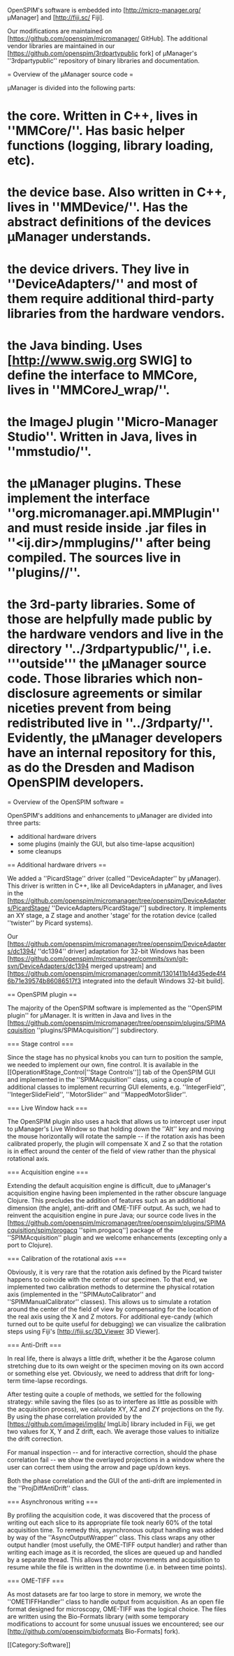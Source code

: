 OpenSPIM's software is embedded into [http://micro-manager.org/ µManager] and [http://fiji.sc/ Fiji].

Our modifications are maintained on [https://github.com/openspim/micromanager/ GitHub]. The additional vendor libraries are maintained in our [https://github.com/openspim/3rdpartypublic fork] of µManager's ''3rdpartypublic'' repository of binary libraries and documentation.

= Overview of the µManager source code =

µManager is divided into the following parts:

# the core. Written in C++, lives in ''MMCore/''. Has basic helper functions (logging, library loading, etc).
# the device base. Also written in C++, lives in ''MMDevice/''. Has the abstract definitions of the devices µManager understands.
# the device drivers. They live in ''DeviceAdapters/'' and most of them require additional third-party libraries from the hardware vendors.
# the Java binding. Uses [http://www.swig.org SWIG] to define the interface to MMCore, lives in ''MMCoreJ_wrap/''.
# the ImageJ plugin ''Micro-Manager Studio''. Written in Java, lives in ''mmstudio/''.
# the µManager plugins. These implement the interface ''org.micromanager.api.MMPlugin'' and must reside inside .jar files in ''<ij.dir>/mmplugins/'' after being compiled. The sources live in ''plugins/<jarname>/''.
# the 3rd-party libraries. Some of those are helpfully made public by the hardware vendors and live in the directory ''../3rdpartypublic/'', i.e. '''outside''' the µManager source code. Those libraries which non-disclosure agreements or similar niceties prevent from being redistributed live in ''../3rdparty/''. Evidently, the µManager developers have an internal repository for this, as do the Dresden and Madison OpenSPIM developers.

= Overview of the OpenSPIM software =

OpenSPIM's additions and enhancements to µManager are divided into three parts:

* additional hardware drivers
* some plugins (mainly the GUI, but also time-lapse acqusition)
* some cleanups

== Additional hardware drivers ==

We added a ''PicardStage'' driver (called ''DeviceAdapter'' by µManager). This driver is written in C++, like all DeviceAdapters in µManager, and lives in the [https://github.com/openspim/micromanager/tree/openspim/DeviceAdapters/PicardStage/ ''DeviceAdapters/PicardStage/''] subdirectory. It implements an XY stage, a Z stage and another 'stage' for the rotation device (called ''twister'' by Picard systems).

Our [https://github.com/openspim/micromanager/tree/openspim/DeviceAdapters/dc1394/ ''dc1394'' driver] adaptation for 32-bit Windows has been [https://github.com/openspim/micromanager/commits/svn/git-svn/DeviceAdapters/dc1394 merged upstream] and [https://github.com/openspim/micromanager/commit/1301411b14d35ede4f46b71e39574b86086517f3 integrated into the default Windows 32-bit build].

== OpenSPIM plugin ==

The majority of the OpenSPIM software is implemented as the ''OpenSPIM plugin'' for µManager. It is written in Java and lives in the [https://github.com/openspim/micromanager/tree/openspim/plugins/SPIMAcquisition ''plugins/SPIMAcquisition/''] subdirectory.

=== Stage control ===

Since the stage has no physical knobs you can turn to position the sample, we needed to implement our own, fine control. It is available in the [[Operation#Stage_Control|''Stage Controls'']] tab of the OpenSPIM GUI and implemented in the ''SPIMAcquisition'' class, using a couple of additional classes to implement recurring GUI elements, e.g. ''IntegerField'', ''IntegerSlideField'', ''MotorSlider'' and ''MappedMotorSlider''.

=== Live Window hack ===

The OpenSPIM plugin also uses a hack that allows us to intercept user input to µManager's Live Window so that holding down the ''Alt'' key and moving the mouse horizontally will rotate the sample -- if the rotation axis has been calibrated properly, the plugin will compensate X and Z so that the rotation is in effect around the center of the field of view rather than the physical rotational axis.

=== Acquisition engine ===

Extending the default acquisition engine is difficult, due to µManager's acquisition engine having been implemented in the rather obscure language Clojure. This precludes the addition of features such as an additional dimension (the angle), anti-drift and OME-TIFF output. As such, we had to reinvent the acquisition engine in pure Java; our source code lives in the [https://github.com/openspim/micromanager/tree/openspim/plugins/SPIMAcquisition/spim/progacq ''spim.progacq''] package of the ''SPIMAcquisition'' plugin and we welcome enhancements (excepting only a port to Clojure).

=== Calibration of the rotational axis ===

Obviously, it is very rare that the rotation axis defined by the Picard twister happens to coincide with the center of our specimen. To that end, we implemented two calibration methods to determine the physical rotation axis (implemented in the ''SPIMAutoCalibrator'' and ''SPIMManualCalibrator'' classes). This allows us to simulate a rotation around the center of the field of view by compensating for the location of the real axis using the X and Z motors. For additional eye-candy (which turned out to be quite useful for debugging) we can visualize the calibration steps using Fiji's [http://fiji.sc/3D_Viewer 3D Viewer].

=== Anti-Drift ===

In real life, there is always a little drift, whether it be the Agarose column stretching due to its own weight or the specimen moving on its own accord or something else yet. Obviously, we need to address that drift for long-term time-lapse recordings.

After testing quite a couple of methods, we settled for the following strategy: while saving the files (so as to interfere as little as possible with the acquisition process), we calculate XY, XZ and ZY projections on the fly. By using the phase correlation provided by the [https://github.com/imagej/imglib/ ImgLib] library included in Fiji, we get two values for X, Y and Z drift, each. We average those values to initialize the drift correction.

For manual inspection -- and for interactive correction, should the phase correlation fail -- we show the overlayed projections in a window where the user can correct them using the arrow and page up/down keys.

Both the phase correlation and the GUI of the anti-drift are implemented in the ''ProjDiffAntiDrift'' class.

=== Asynchronous writing ===

By profiling the acquisition code, it was discovered that the process of writing out each slice to its appropriate file took nearly 60% of the total acquisition time. To remedy this, asynchronous output handling was added by way of the ''AsyncOutputWrapper'' class. This class wraps any other output handler (most usefully, the OME-TIFF output handler) and rather than writing each image as it is recorded, the slices are queued up and handled by a separate thread. This allows the motor movements and acquisition to resume while the file is written in the downtime (i.e. in between time points).

=== OME-TIFF ===

As most datasets are far too large to store in memory, we wrote the ''OMETIFFHandler'' class to handle output from acquisition. As an open file format designed for microscopy, OME-TIFF was the logical choice. The files are written using the Bio-Formats library (with some temporary modifications to account for some unusual issues we encountered; see our [http://github.com/openspim/bioformats Bio-Formats] fork).

[[Category:Software]]
